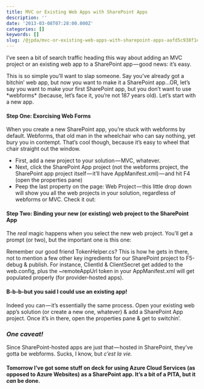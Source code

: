 ```yaml
---
title: MVC or Existing Web Apps with SharePoint Apps
description: ''
date: '2013-03-08T07:28:00.000Z'
categories: []
keywords: []
slug: /@jpda/mvc-or-existing-web-apps-with-sharepoint-apps-aafd5c938f1e
---
```


I’ve seen a bit of search traffic heading this way about adding an MVC project or an existing web app to a SharePoint app — good news: it’s easy.

This is so simple you’ll want to slap someone. Say you’ve already got a bitchin’ web app, but now you want to make it a SharePoint app…OR, let’s say you want to make ​your first SharePoint app, but you don’t want to use \*webforms\* (because, let’s face it, you’re not 187 years old). Let’s start with a new app.

#### Step One: Exorcising Web Forms

When you create a new SharePoint app, you’re stuck with webforms by default. Webforms, that old man in the wheelchair who can say nothing, yet bury you in contempt. That’s cool though, because it’s easy to wheel that chair straight out the window.

*   First, add a new project to your solution — MVC, whatever.
*   Next, click the SharePoint App project (not the webforms project, the SharePoint app project itself — it’ll have AppManifest.xml) — and hit F4 (open the properties pane)
*   Peep the last property on the page: Web Project — this little drop down will show you all the web projects in your solution, regardless of webforms or MVC. Check it out:

#### Step Two: Binding your new (or existing) web project to the SharePoint App

The _real_ magic happens when you select the new web project. You’ll get a prompt (or two), but the important one is this one:

Remember our good friend TokenHelper.cs? This is how he gets in there, not to mention a few other key ingredients for our SharePoint project to F5-debug & publish. For instance, ClientId & ClientSecret get added to the web.config, plus the ~remoteAppUrl token in your AppManifest.xml will get populated properly (for provider-hosted apps).

#### B-b-b-but you said I could use an existing app!

Indeed you can — it’s essentially the same process. Open your existing web app’s solution (or create a new one, whatever) & add a SharePoint App project. Once it’s in there, open the properties pane & get to switchin’.

### _One caveat!_

Since SharePoint-hosted apps are just that — hosted in SharePoint, they’ve gotta be webforms. Sucks, I know, but _c’est la vie._

#### Tomorrow I’ve got some stuff on deck for using Azure Cloud Services (as opposed to Azure Websites) as a SharePoint app. It’s a bit of a PITA, but it _can_ be done.